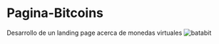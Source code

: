 # Pagina-Bitcoins
Desarrollo de un landing page acerca de monedas virtuales
![batabit](https://user-images.githubusercontent.com/68670186/129505428-adbab171-4a85-4739-bd64-e5a6a2230778.JPG)
